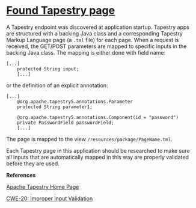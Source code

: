 # [Found Tapestry page](http://find-sec-bugs.github.io/bugs.htm#TAPESTRY_ENDPOINT)

A Tapestry endpoint was discovered at application startup. Tapestry apps are structured with a backing Java class and a corresponding 
Tapestry Markup Language page (a `.tml` file) for each page. When a request is received, the GET/POST parameters are mapped to specific
inputs in the backing Java class. The mapping is either done with field name:

    [...]
        protected String input;
        [...]

or the definition of an explicit annotation:

    [...]
        @org.apache.tapestry5.annotations.Parameter
        protected String parameter1;

        @org.apache.tapestry5.annotations.Component(id = "password")
        private PasswordField passwordField;
        [...]

The page is mapped to the view `/resources/package/PageName.tml`.

Each Tapestry page in this application should be researched to make sure all inputs that are automatically 
mapped in this way are properly validated before they are used.

**References**  

[Apache Tapestry Home Page](http://tapestry.apache.org/)  

[CWE-20: Improper Input Validation](http://cwe.mitre.org/data/definitions/20.html)